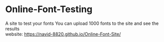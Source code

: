 # Online-Font-Testing
A site to test your fonts You can upload 1000 fonts to the site and see the results <br>
website: 
https://navid-8820.github.io/Online-Font-Site/
